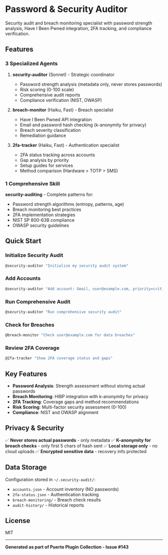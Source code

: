 # Password & Security Auditor

Security audit and breach monitoring specialist with password strength analysis, Have I Been Pwned integration, 2FA tracking, and compliance verification.

## Features

### 3 Specialized Agents

1. **security-auditor** (Sonnet) - Strategic coordinator
   - Password strength analysis (metadata only, never stores passwords)
   - Risk scoring (0-100 scale)
   - Comprehensive audit reports
   - Compliance verification (NIST, OWASP)

2. **breach-monitor** (Haiku, Fast) - Breach specialist
   - Have I Been Pwned API integration
   - Email and password hash checking (k-anonymity for privacy)
   - Breach severity classification
   - Remediation guidance

3. **2fa-tracker** (Haiku, Fast) - Authentication specialist
   - 2FA status tracking across accounts
   - Gap analysis by priority
   - Setup guides for services
   - Method comparison (Hardware > TOTP > SMS)

### 1 Comprehensive Skill

**security-auditing** - Complete patterns for:
- Password strength algorithms (entropy, patterns, age)
- Breach monitoring best practices
- 2FA implementation strategies
- NIST SP 800-63B compliance
- OWASP security guidelines

## Quick Start

### Initialize Security Audit

```bash
@security-auditor "Initialize my security audit system"
```

### Add Accounts

```bash
@security-auditor "Add account: Gmail, user@example.com, priority=critical"
```

### Run Comprehensive Audit

```bash
@security-auditor "Run comprehensive security audit"
```

### Check for Breaches

```bash
@breach-monitor "Check user@example.com for data breaches"
```

### Review 2FA Coverage

```bash
@2fa-tracker "Show 2FA coverage status and gaps"
```

## Key Features

- **Password Analysis**: Strength assessment without storing actual passwords
- **Breach Monitoring**: HIBP integration with k-anonymity for privacy
- **2FA Tracking**: Coverage gaps and method recommendations
- **Risk Scoring**: Multi-factor security assessment (0-100)
- **Compliance**: NIST and OWASP alignment

## Privacy & Security

✅ **Never stores actual passwords** - only metadata
✅ **K-anonymity for breach checks** - only first 5 chars of hash sent
✅ **Local storage only** - no cloud uploads
✅ **Encrypted sensitive data** - recovery info protected

## Data Storage

Configuration stored in `~/.security-audit/`:
- `accounts.json` - Account inventory (NO passwords)
- `2fa-status.json` - Authentication tracking
- `breach-monitoring/` - Breach check results
- `audit-history/` - Historical reports

## License

MIT

---

**Generated as part of Puerto Plugin Collection - Issue #143**
